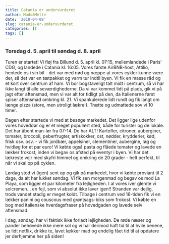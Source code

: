 ```yaml
---
title: Catania er undervurderet
author: Mads&Mette
date: '2018-04-08'
slug: catania-er-undervurderet
categories: []
tags: []
---
```


### Torsdag d. 5. april til søndag d. 8. april

Turen er startet! Vi fløj fra Billund d. 5. april kl. 07:15, mellemlandede i Paris' CDG, og landede i Catania kl. 16:05. Vores første AirBNB-host, Attilio, hentede os i sin bil - det var med nød og næppe at vores cykler kunne være der, så det var en tætpakket og varm tur indtil byen. Vi fik en masse råd og et kort over centrum af ham. Vi bor bogstaveligt talt midt i centrum, så vi har ikke langt til alle seværdighederne. Da vi var kommet lidt på plads, gik vi på jagt efter aftensmad, men vi var alt for tidligt på den, da Italienerne først spiser aftensmad omkring kl. 21. Vi spankulerede lidt rundt og fik langt om længe pizza (store, men utroligt lækre!). Trætte og udmattede sov vi 10 timer. 

Dagen efter startede vi med at besøge markedet. Det ligger lige udenfor vores hoveddør og er et meget populært sted, både for turister og de lokale. Det har åbent man-lør fra 07-14. De har ALT! Kartofler, citroner, auberginer, tomater, broccoli, peberfrugter, artiskokker, ost, nødder, krydderier, kød, frisk osv. osv. - vi fik jordbær, appelsiner, clementiner, aubergine, løg og hvidløg for et par euro! Vi købte også pasta og flåede tomater og lavede en lækker frokost, inden vi begav os afsted på eventyr i byen. Vi har det lækreste vejr med skyfri himmel og omkring de 20 grader - helt perfekt, til når vi skal op på cyklen. 

Lørdag stod vi (igen) sent op og gik på markedet, hvor vi købte proviant til 2 dage, da alt har lukket søndag. Vi fik sen morgenmad og begav os mod La Playa, som ligger et par kilometer fra lejligheden. I al vores iver glemte vi solcremen... en fejl, som vi absolut ikke laver igen!! Stranden var dejlig, trods vandet stadig er meget koldt. Tilbage i centrum ved 16-tiden fik vi en lækker panini og couscous med grøntsags-biks som frokost. Vi købte en bog med italienske hverdagsfraser på hovedgaden og lavede selv aftensmad. 

I dag, søndag, har vi faktisk ikke forladt lejligheden. De røde næser og pander behøvede ikke mere sol og vi har derimod haft tid til at hvile benene, se lidt netflix, drikke te, lavet lækker mad og endelig fået tid til at opdatere jer derhjemme her på siden! 

